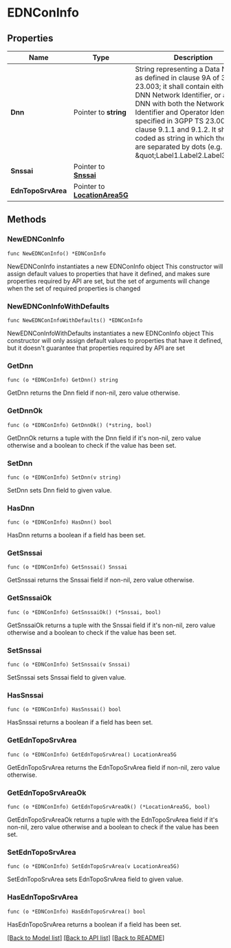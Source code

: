 # EDNConInfo

## Properties

Name | Type | Description | Notes
------------ | ------------- | ------------- | -------------
**Dnn** | Pointer to **string** | String representing a Data Network as defined in clause 9A of 3GPP TS 23.003;  it shall contain either a DNN Network Identifier, or a full DNN with both the Network  Identifier and Operator Identifier, as specified in 3GPP TS 23.003 clause 9.1.1 and 9.1.2. It shall be coded as string in which the labels are separated by dots  (e.g. \&quot;Label1.Label2.Label3\&quot;).  | [optional] 
**Snssai** | Pointer to [**Snssai**](Snssai.md) |  | [optional] 
**EdnTopoSrvArea** | Pointer to [**LocationArea5G**](LocationArea5G.md) |  | [optional] 

## Methods

### NewEDNConInfo

`func NewEDNConInfo() *EDNConInfo`

NewEDNConInfo instantiates a new EDNConInfo object
This constructor will assign default values to properties that have it defined,
and makes sure properties required by API are set, but the set of arguments
will change when the set of required properties is changed

### NewEDNConInfoWithDefaults

`func NewEDNConInfoWithDefaults() *EDNConInfo`

NewEDNConInfoWithDefaults instantiates a new EDNConInfo object
This constructor will only assign default values to properties that have it defined,
but it doesn't guarantee that properties required by API are set

### GetDnn

`func (o *EDNConInfo) GetDnn() string`

GetDnn returns the Dnn field if non-nil, zero value otherwise.

### GetDnnOk

`func (o *EDNConInfo) GetDnnOk() (*string, bool)`

GetDnnOk returns a tuple with the Dnn field if it's non-nil, zero value otherwise
and a boolean to check if the value has been set.

### SetDnn

`func (o *EDNConInfo) SetDnn(v string)`

SetDnn sets Dnn field to given value.

### HasDnn

`func (o *EDNConInfo) HasDnn() bool`

HasDnn returns a boolean if a field has been set.

### GetSnssai

`func (o *EDNConInfo) GetSnssai() Snssai`

GetSnssai returns the Snssai field if non-nil, zero value otherwise.

### GetSnssaiOk

`func (o *EDNConInfo) GetSnssaiOk() (*Snssai, bool)`

GetSnssaiOk returns a tuple with the Snssai field if it's non-nil, zero value otherwise
and a boolean to check if the value has been set.

### SetSnssai

`func (o *EDNConInfo) SetSnssai(v Snssai)`

SetSnssai sets Snssai field to given value.

### HasSnssai

`func (o *EDNConInfo) HasSnssai() bool`

HasSnssai returns a boolean if a field has been set.

### GetEdnTopoSrvArea

`func (o *EDNConInfo) GetEdnTopoSrvArea() LocationArea5G`

GetEdnTopoSrvArea returns the EdnTopoSrvArea field if non-nil, zero value otherwise.

### GetEdnTopoSrvAreaOk

`func (o *EDNConInfo) GetEdnTopoSrvAreaOk() (*LocationArea5G, bool)`

GetEdnTopoSrvAreaOk returns a tuple with the EdnTopoSrvArea field if it's non-nil, zero value otherwise
and a boolean to check if the value has been set.

### SetEdnTopoSrvArea

`func (o *EDNConInfo) SetEdnTopoSrvArea(v LocationArea5G)`

SetEdnTopoSrvArea sets EdnTopoSrvArea field to given value.

### HasEdnTopoSrvArea

`func (o *EDNConInfo) HasEdnTopoSrvArea() bool`

HasEdnTopoSrvArea returns a boolean if a field has been set.


[[Back to Model list]](../README.md#documentation-for-models) [[Back to API list]](../README.md#documentation-for-api-endpoints) [[Back to README]](../README.md)


